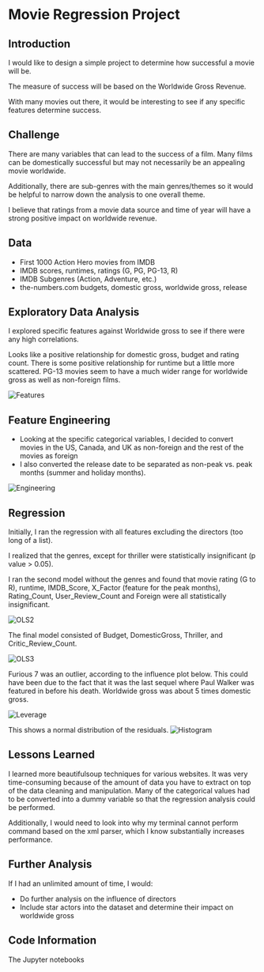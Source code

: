 # Movie Regression Project

## Introduction

I would like to design a simple project to determine how successful a movie will be.

The measure of success will be based on the Worldwide Gross Revenue.

With many movies out there, it would be interesting to see if any specific features determine success.

## Challenge

There are many variables that can lead to the success of a film. Many films can be domestically successful but may not necessarily be an appealing movie worldwide.

Additionally, there are sub-genres with the main genres/themes so it would be helpful to narrow down the analysis to one overall theme.

I believe that ratings from a movie data source and time of year will have a strong positive impact on worldwide revenue.

## Data

- First 1000 Action Hero movies from IMDB
- IMDB scores, runtimes, ratings (G, PG, PG-13, R)
- IMDB Subgenres (Action, Adventure, etc.)
- the-numbers.com budgets, domestic gross, worldwide gross, release

## Exploratory Data Analysis

I explored specific features against Worldwide gross to see if there were any high correlations.

Looks like a positive relationship for domestic gross, budget and rating count. There is some positive relationship for runtime but a little more scattered.
PG-13 movies seem to have a much wider range for worldwide gross as well as non-foreign films.

![Features](images/scatterplots.png)

## Feature Engineering

- Looking at the specific categorical variables, I decided to convert movies in the US, Canada, and UK as non-foreign and the rest of the movies as foreign
- I also converted the release date to be separated as non-peak vs. peak months (summer and holiday months).

![Engineering](images/summer-holiday-foreign.png)

## Regression

Initially, I ran the regression with all features excluding the directors (too long of a list).

I realized that the genres, except for thriller were statistically insignificant (p value > 0.05).

I ran the second model without the genres and found that movie rating (G to R), runtime, IMDB_Score, X_Factor (feature for the peak months), Rating_Count, User_Review_Count and Foreign were all statistically insignificant.

![OLS2](images/ols_results_2.png)

The final model consisted of Budget, DomesticGross, Thriller, and Critic_Review_Count.

![OLS3](images/ols_results_2.png)

Furious 7 was an outlier, according to the influence plot below. This could have been due to the fact that it was the last sequel where Paul Walker was featured in before his death. Worldwide gross was about 5 times domestic gross.

![Leverage](images/influence.png)

This shows a normal distribution of the residuals.
![Histogram](images/resid_histo.png)

## Lessons Learned

I learned more beautifulsoup techniques for various websites. It was very time-consuming because of the amount of data you have to extract on top of the data cleaning and manipulation. Many of the categorical values had to be converted into a dummy variable so that the regression analysis could be performed.

Additionally, I would need to look into why my terminal cannot perform command based on the xml parser, which I know substantially increases performance.

## Further Analysis

If I had an unlimited amount of time, I would:
- Do further analysis on the influence of directors
- Include star actors into the dataset and determine their impact on worldwide gross

## Code Information

The Jupyter notebooks
